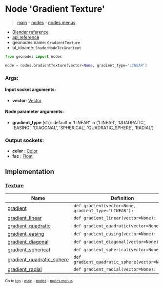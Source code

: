 # Node 'Gradient Texture'

> [main](../structure.md) - [nodes](nodes.md) - [nodes menus](nodes_menus.md)

- [Blender reference](https://docs.blender.org/manual/en/latest/modeling/geometry_nodes/texture/gradient.html)
- [api reference](https://docs.blender.org/api/current/bpy.types.ShaderNodeTexGradient.html)
- geonodes name: `GradientTexture`
- bl_idname: `ShaderNodeTexGradient`

```python
from geonodes import nodes

node = nodes.GradientTexture(vector=None, gradient_type='LINEAR')
```

### Args:

#### Input socket arguments:

- **vector**: [Vector](Vector.md)

#### Node parameter arguments:

- **gradient_type** (str): default = 'LINEAR' in ('LINEAR', 'QUADRATIC', 'EASING', 'DIAGONAL', 'SPHERICAL', 'QUADRATIC_SPHERE', 'RADIAL')

### Output sockets:

- **color** : [Color](Color.md)
- **fac** : [Float](Float.md)

## Implementation

### [Texture](Texture.md)

| Name | Definition |
|------|------------|
 | [gradient](Texture.md#gradient-staticmethod) | `def gradient(vector=None, gradient_type='LINEAR'):` |
 | [gradient_linear](Texture.md#gradient_linear-staticmethod) | `def gradient_linear(vector=None):` |
 | [gradient_quadratic](Texture.md#gradient_quadratic-staticmethod) | `def gradient_quadratic(vector=None):` |
 | [gradient_easing](Texture.md#gradient_easing-staticmethod) | `def gradient_easing(vector=None):` |
 | [gradient_diagonal](Texture.md#gradient_diagonal-staticmethod) | `def gradient_diagonal(vector=None):` |
 | [gradient_spherical](Texture.md#gradient_spherical-staticmethod) | `def gradient_spherical(vector=None):` |
 | [gradient_quadratic_sphere](Texture.md#gradient_quadratic_sphere-staticmethod) | `def gradient_quadratic_sphere(vector=None):` |
 | [gradient_radial](Texture.md#gradient_radial-staticmethod) | `def gradient_radial(vector=None):` |

<sub>Go to [top](#node-Gradient-Texture) - [main](../structure.md) - [nodes](nodes.md) - [nodes menus](nodes_menus.md)</sub>

